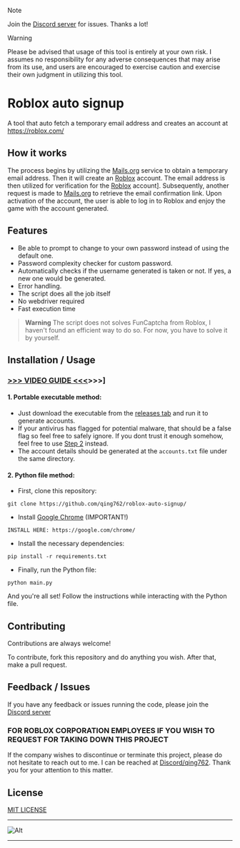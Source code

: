 > [!NOTE]  
> Join the [Discord server](https://qing762.is-a,dev/discord) for issues. Thanks a lot!

> [!WARNING]
> Please be advised that usage of this tool is entirely at your own risk. I assumes no responsibility for any adverse consequences that may arise from its use, and users are encouraged to exercise caution and exercise their own judgment in utilizing this tool.

# Roblox auto signup

A tool that auto fetch a temporary email address and creates an account at https://roblox.com/

## How it works

The process begins by utilizing the [Mails.org](https://mails.org/) service to obtain a temporary email address. Then it will create an [Roblox](https://roblox.com) account. The email address is then utilized for verification for the [Roblox](https://roblox.com) account]. Subsequently, another request is made to [Mails.org](https://mails.org/) to retrieve the email confirmation link. Upon activation of the account, the user is able to log in to Roblox and enjoy the game with the account generated.


## Features

- Be able to prompt to change to your own password instead of using the default one.
- Password complexity checker for custom password.
- Automatically checks if the username generated is taken or not. If yes, a new one would be generated.
- Error handling.
- The script does all the job itself
- No webdriver required
- Fast execution time

> **Warning**
> The script does not solves FunCaptcha from Roblox, I haven't found an efficient way to do so. For now, you have to solve it by yourself.

## Installation / Usage

### [>>> VIDEO GUIDE <<<](https://qing762.is-a.dev/roblox-guide)>>>]

#### 1. Portable executable method:
- Just download the executable from the [releases tab](https://github.com/qing762/roblox-auto-signup/releases) and run it to generate accounts.
- If your antivirus has flagged for potential malware, that should be a false flag so feel free to safely ignore. If you dont trust it enough somehow, feel free to use [Step 2](https://github.com/qing762/roblox-auto-signup#2-python-file-method) instead.
- The account details should be generated at the `accounts.txt` file under the same directory.

#### 2. Python file method:
 - First, clone this repository:
 ```shell
 git clone https://github.com/qing762/roblox-auto-signup/
 ```
 - Install [Google Chrome](https://google.com/chrome/) (IMPORTANT!)
 ```shell
 INSTALL HERE: https://google.com/chrome/
 ```

 - Install the necessary dependencies:
 ```shell
 pip install -r requirements.txt
 ```

 - Finally, run the Python file:
 ```shell
 python main.py
 ```

And you're all set! Follow the instructions while interacting with the Python file.


## Contributing

Contributions are always welcome!

To contribute, fork this repository and do anything you wish. After that, make a pull request.


## Feedback / Issues

If you have any feedback or issues running the code, please join the [Discord server](https://qing762.is-a.dev/discord)

### FOR ROBLOX CORPORATION EMPLOYEES IF YOU WISH TO REQUEST FOR TAKING DOWN THIS PROJECT

If the company wishes to discontinue or terminate this project, please do not hesitate to reach out to me. I can be reached at [Discord/qing762](https://discord.com/users/635765555277725696). Thank you for your attention to this matter.


## License

[MIT LICENSE](https://choosealicense.com/licenses/mit/)


---


![Alt](https://repobeats.axiom.co/api/embed/aac39ff8dcde3dfb590a680b382ffb8b1a06ed49.svg "Repobeats analytics image")


---
